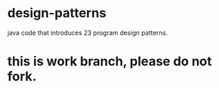 # design-patterns
java code that introduces 23 program design patterns.

# this is work branch, please do not fork.
